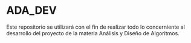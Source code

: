 # ADA_DEV
Este repositorio se utilizará con el fin de realizar todo lo concerniente al desarrollo del proyecto de la materia Análisis y Diseño de Algoritmos.
